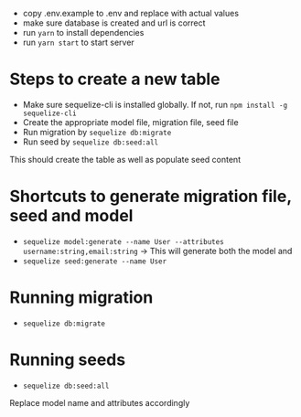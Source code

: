 - copy .env.example to .env and replace with actual values
- make sure database is created and url is correct
- run `yarn` to install dependencies
- run `yarn start` to start server

# Steps to create a new table

- Make sure sequelize-cli is installed globally. If not, run `npm install -g sequelize-cli`
- Create the appropriate model file, migration file, seed file
- Run migration by `sequelize db:migrate`
- Run seed by `sequelize db:seed:all`

This should create the table as well as populate seed content

# Shortcuts to generate migration file, seed and model

- `sequelize model:generate --name User --attributes username:string,email:string` -> This will generate both the model and
- `sequelize seed:generate --name User`

# Running migration

- `sequelize db:migrate`

# Running seeds

- `sequelize db:seed:all`

Replace model name and attributes accordingly
